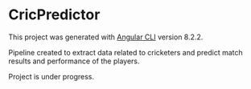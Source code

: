 # CricPredictor

This project was generated with [Angular CLI](https://github.com/angular/angular-cli) version 8.2.2.

Pipeline created to extract data related to cricketers and predict match results and performance of the players.

Project is under progress.